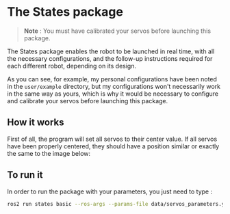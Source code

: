 # The States package

> **Note** : You must have calibrated your servos before launching this package.

The States package enables the robot to be launched in real time, with all the necessary configurations, and the follow-up instructions required for each different robot, depending on its design. 

As you can see, for example, my personal configurations have been noted in the `user/example` directory, but my configurations won't necessarily work in the same way as yours, which is why it would be necessary to configure and calibrate your servos before launching this package.

## How it works

First of all, the program will set all servos to their center value. If all servos have been properly centered, they should have a position similar or exactly the same to the image below: 

## To run it 
In order to run the package with your parameters, you just need to type : 
```bash
ros2 run states basic --ros-args --params-file data/servos_parameters.yaml
